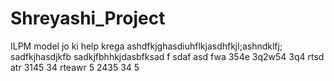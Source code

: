 # Shreyashi_Project
ILPM model jo ki help krega ashdfkjghasdiuhflkjasdhfkjl;ashndklfj;
sadfkjhasdjkfb
sadkjfbhhkjdasbfksad f
sdaf
asd
fwa
354e
3q2w54
3q4
rtsd
atr
3145
34
rteawr
5
2435
34
5
